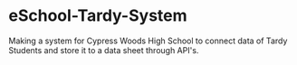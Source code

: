 # eSchool-Tardy-System
Making a system for Cypress Woods High School to connect data of Tardy Students and store it to a data sheet through API's.
